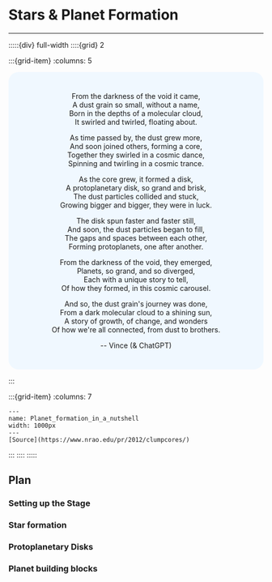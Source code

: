 # Stars & Planet Formation

***

:::::{div} full-width
::::{grid} 2

:::{grid-item}
:columns: 5

<div style="background-color:aliceblue;padding:25px;border-radius:20px;text-align:center;">
 
From the darkness of the void it came,<br>
A dust grain so small, without a name,<br>
Born in the depths of a molecular cloud,<br>
It swirled and twirled, floating about.

As time passed by, the dust grew more,<br>
And soon joined others, forming a core,<br>
Together they swirled in a cosmic dance,<br>
Spinning and twirling in a cosmic trance.

As the core grew, it formed a disk,<br>
A protoplanetary disk, so grand and brisk,<br>
The dust particles collided and stuck,<br>
Growing bigger and bigger, they were in luck.

The disk spun faster and faster still,<br>
And soon, the dust particles began to fill,<br>
The gaps and spaces between each other,<br>
Forming protoplanets, one after another.

From the darkness of the void, they emerged,<br>
Planets, so grand, and so diverged,<br>
Each with a unique story to tell,<br>
Of how they formed, in this cosmic carousel.

And so, the dust grain's journey was done,<br>
From a dark molecular cloud to a shining sun,<br>
A story of growth, of change, and wonders<br>
Of how we're all connected, from dust to brothers.

-- Vince (& ChatGPT)
    
</div>
    
:::

:::{grid-item}
:columns: 7


```{figure} Docs/Clump-core_med.jpg
---
name: Planet_formation_in_a_nutshell
width: 1000px
---
[Source](https://www.nrao.edu/pr/2012/clumpcores/)
```

:::
::::
:::::


## Plan

### Setting up the Stage



### Star formation



### Protoplanetary Disks



### Planet building blocks


